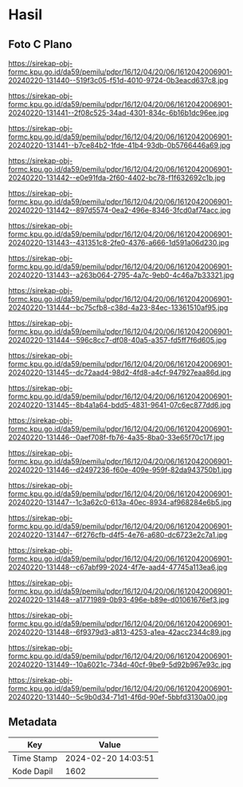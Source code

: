 # Hasil

## Foto C Plano

https://sirekap-obj-formc.kpu.go.id/da59/pemilu/pdpr/16/12/04/20/06/1612042006901-20240220-131440--519f3c05-f51d-4010-9724-0b3eacd637c8.jpg

https://sirekap-obj-formc.kpu.go.id/da59/pemilu/pdpr/16/12/04/20/06/1612042006901-20240220-131441--2f08c525-34ad-4301-834c-6b16b1dc96ee.jpg

https://sirekap-obj-formc.kpu.go.id/da59/pemilu/pdpr/16/12/04/20/06/1612042006901-20240220-131441--b7ce84b2-1fde-41b4-93db-0b5766446a69.jpg

https://sirekap-obj-formc.kpu.go.id/da59/pemilu/pdpr/16/12/04/20/06/1612042006901-20240220-131442--e0e91fda-2f60-4402-bc78-f1f632692c1b.jpg

https://sirekap-obj-formc.kpu.go.id/da59/pemilu/pdpr/16/12/04/20/06/1612042006901-20240220-131442--897d5574-0ea2-496e-8346-3fcd0af74acc.jpg

https://sirekap-obj-formc.kpu.go.id/da59/pemilu/pdpr/16/12/04/20/06/1612042006901-20240220-131443--431351c8-2fe0-4376-a666-1d591a06d230.jpg

https://sirekap-obj-formc.kpu.go.id/da59/pemilu/pdpr/16/12/04/20/06/1612042006901-20240220-131443--a263b064-2795-4a7c-9eb0-4c46a7b33321.jpg

https://sirekap-obj-formc.kpu.go.id/da59/pemilu/pdpr/16/12/04/20/06/1612042006901-20240220-131444--bc75cfb8-c38d-4a23-84ec-13361510af95.jpg

https://sirekap-obj-formc.kpu.go.id/da59/pemilu/pdpr/16/12/04/20/06/1612042006901-20240220-131444--596c8cc7-df08-40a5-a357-fd5ff7f6d605.jpg

https://sirekap-obj-formc.kpu.go.id/da59/pemilu/pdpr/16/12/04/20/06/1612042006901-20240220-131445--dc72aad4-98d2-4fd8-a4cf-947927eaa86d.jpg

https://sirekap-obj-formc.kpu.go.id/da59/pemilu/pdpr/16/12/04/20/06/1612042006901-20240220-131445--8b4a1a64-bdd5-4831-9641-07c6ec877dd6.jpg

https://sirekap-obj-formc.kpu.go.id/da59/pemilu/pdpr/16/12/04/20/06/1612042006901-20240220-131446--0aef708f-fb76-4a35-8ba0-33e65f70c17f.jpg

https://sirekap-obj-formc.kpu.go.id/da59/pemilu/pdpr/16/12/04/20/06/1612042006901-20240220-131446--d2497236-f60e-409e-959f-82da943750b1.jpg

https://sirekap-obj-formc.kpu.go.id/da59/pemilu/pdpr/16/12/04/20/06/1612042006901-20240220-131447--1c3a62c0-613a-40ec-8934-af968284e6b5.jpg

https://sirekap-obj-formc.kpu.go.id/da59/pemilu/pdpr/16/12/04/20/06/1612042006901-20240220-131447--6f276cfb-d4f5-4e76-a680-dc6723e2c7a1.jpg

https://sirekap-obj-formc.kpu.go.id/da59/pemilu/pdpr/16/12/04/20/06/1612042006901-20240220-131448--c67abf99-2024-4f7e-aad4-47745a113ea6.jpg

https://sirekap-obj-formc.kpu.go.id/da59/pemilu/pdpr/16/12/04/20/06/1612042006901-20240220-131448--a1771989-0b93-496e-b89e-d01061676ef3.jpg

https://sirekap-obj-formc.kpu.go.id/da59/pemilu/pdpr/16/12/04/20/06/1612042006901-20240220-131448--6f9379d3-a813-4253-a1ea-42acc2344c89.jpg

https://sirekap-obj-formc.kpu.go.id/da59/pemilu/pdpr/16/12/04/20/06/1612042006901-20240220-131449--10a6021c-734d-40cf-9be9-5d92b967e93c.jpg

https://sirekap-obj-formc.kpu.go.id/da59/pemilu/pdpr/16/12/04/20/06/1612042006901-20240220-131440--5c9b0d34-71d1-4f6d-90ef-5bbfd3130a00.jpg


## Metadata

| Key        | Value               |
| ---------- | ------------------- |
| Time Stamp | 2024-02-20 14:03:51 |
| Kode Dapil | 1602                |



